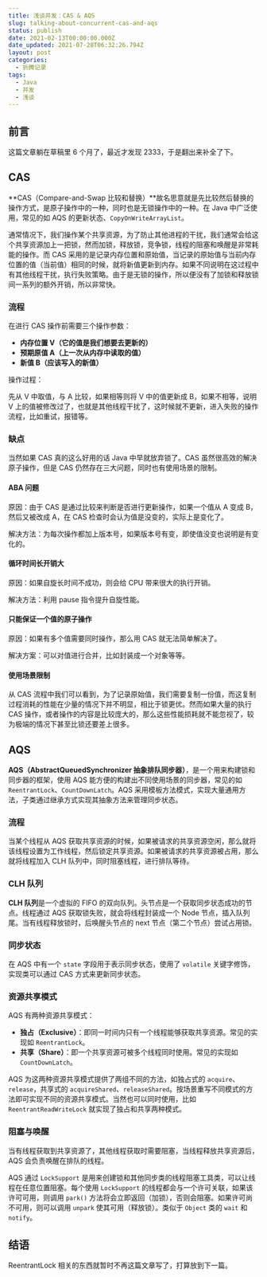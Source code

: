 ```yaml
---
title: 浅谈并发：CAS & AQS
slug: talking-about-concurrent-cas-and-aqs
status: publish
date: 2021-02-13T00:00:00.000Z
date_updated: 2021-07-28T06:32:26.794Z
layout: post
categories:
  - 折腾记录
tags:
  - Java
  - 并发
  - 浅谈
---
```


## 前言

这篇文章躺在草稿里 6 个月了，最近才发现 2333，于是翻出来补全了下。

## CAS

**CAS（Compare-and-Swap 比较和替换）**故名思意就是先比较然后替换的操作方式，是原子操作中的一种，同时也是无锁操作中的一种。在 Java 中广泛使用，常见的如 AQS 的更新状态、`CopyOnWriteArrayList`。

通常情况下，我们操作某个共享资源，为了防止其他进程的干扰，我们通常会给这个共享资源加上一把锁，然而加锁，释放锁，竞争锁，线程的阻塞和唤醒是非常耗能的操作。而 CAS 采用的是记录内存位置和原始值，当记录的原始值与当前内存位置的值（当前值）相同的时候，就将新值更新到内存。如果不同说明在这过程中有其他线程干扰，执行失败策略。由于是无锁的操作，所以便没有了加锁和释放锁间一系列的额外开销，所以非常快。

### 流程

在进行 CAS 操作前需要三个操作参数：

- **内存位置 V（它的值是我们想要去更新的）**
- **预期原值 A（上一次从内存中读取的值）**
- **新值 B（应该写入的新值）**

操作过程：

先从 V 中取值，与 A 比较，如果相等则将 V 中的值更新成 B，如果不相等，说明 V 上的值被修改过了，也就是其他线程干扰了，这时候就不更新，进入失败的操作流程，比如重试，报错等。

### 缺点

当然如果 CAS 真的这么好用的话 Java 中早就放弃锁了。CAS 虽然很高效的解决原子操作，但是 CAS 仍然存在三大问题，同时也有使用场景的限制。

#### ABA 问题

原因：由于 CAS 是通过比较来判断是否进行更新操作，如果一个值从 A 变成 B，然后又被改成 A，在 CAS 检查时会认为值是没变的，实际上是变化了。

解决方法：为每次操作都加上版本号，如果版本号有变，即使值没变也说明是有变化的。

#### 循环时间长开销大

原因：如果自旋长时间不成功，则会给 CPU 带来很大的执行开销。

解决方法：利用 pause 指令提升自旋性能。

#### 只能保证一个值的原子操作

原因：如果有多个值需要同时操作，那么用 CAS 就无法简单解决了。

解决方案：可以对值进行合并，比如封装成一个对象等等。

#### 使用场景限制

从 CAS 流程中我们可以看到，为了记录原始值，我们需要复制一份值，而这复制过程消耗的性能在少量的情况下并不明显，相比于锁更优。然而如果大量的执行 CAS 操作，或者操作的内容是比较庞大的，那么这些性能损耗就不能忽视了，较为极端的情况下甚至比锁还要差上很多。

## AQS

**AQS（AbstractQueuedSynchronizer 抽象排队同步器）**，是一个用来构建锁和同步器的框架，使用 AQS 能方便的构建出不同使用场景的同步器，常见的如 `ReentrantLock`、`CountDownLatch`。AQS 采用模板方法模式，实现大量通用方法，子类通过继承方式实现其抽象方法来管理同步状态。

### 流程

当某个线程从 AQS 获取共享资源的时候，如果被请求的共享资源空闲，那么就将该线程设置为工作线程，然后锁定共享资源。如果被请求的共享资源被占用，那么就将线程加入 CLH 队列中，同时阻塞线程，进行排队等待。

### CLH 队列

**CLH 队列**是一个虚拟的 FIFO 的双向队列。头节点是一个获取同步状态成功的节点。线程通过 AQS 获取锁失败，就会将线程封装成一个 Node 节点，插入队列尾。当有线程释放锁时，后唤醒头节点的 next 节点（第二个节点）尝试占用锁。

### 同步状态

在 AQS 中有一个 `state` 字段用于表示同步状态，使用了 `volatile` 关键字修饰，实现类可以通过 CAS 方式来更新同步状态。

### 资源共享模式

AQS 有两种资源共享模式：

- **独占（Exclusive）**：即同一时间内只有一个线程能够获取共享资源。常见的实现如 `ReentrantLock`。
- **共享（Share）**：即一个共享资源可被多个线程同时使用。常见的实现如 `CountDownLatch`。

AQS 为这两种资源共享模式提供了两组不同的方法，如独占式的 `acquire`、`release`，共享式的 `acquireShared`、`releaseShared`。按场景重写不同模式的方法即可实现不同的资源共享模式。当然也可以同时使用，比如 `ReentrantReadWriteLock` 就实现了独占和共享两种模式。

### 阻塞与唤醒

当有线程获取到共享资源了，其他线程获取时需要阻塞，当线程释放共享资源后，AQS 会负责唤醒在排队的线程。

AQS 通过 `LockSupport` 是用来创建锁和其他同步类的线程阻塞工具类，可以让线程在任意位置阻塞。每个使用 `LockSupport` 的线程都会与一个许可关联，如果该许可可用，则调用 `park()` 方法将会立即返回（加锁），否则会阻塞。如果许可尚不可用，则可以调用 `unpark` 使其可用（释放锁）。类似于 `Object` 类的 `wait` 和 `notify`。

## 结语

ReentrantLock 相关的东西就暂时不再这篇文章写了，打算放到下一篇。
